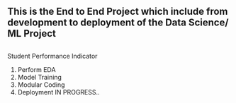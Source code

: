 ## This is the End to End Project which include from development to deployment of the Data Science/ ML Project
##
Student Performance Indicator
1. Perform EDA
2. Model Training
3. Modular Coding
4. Deployment IN PROGRESS..